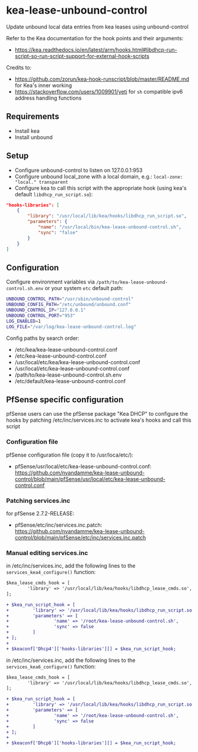 # kea-lease-unbound-control
Update unbound local data entries from kea leases using unbound-control

Refer to the Kea documentation for the hook points and their arguments:
- https://kea.readthedocs.io/en/latest/arm/hooks.html#libdhcp-run-script-so-run-script-support-for-external-hook-scripts

Credits to:
- https://github.com/zorun/kea-hook-runscript/blob/master/README.md for Kea's inner working
- https://stackoverflow.com/users/1009901/yeti for `sh` compatible ipv6 address handling functions

## Requirements
- Install kea
- Install unbound

## Setup
- Configure unbound-control to listen on 127.0.0.1:953
- Configure unbound local_zone with a local domain, e.g.:
`local-zone: "local." transparent`
- Configure kea to call this script with the appropriate hook (using kea's default `libdhcp_run_script.so`):
```json
"hooks-libraries": [
    {
        "library": "/usr/local/lib/kea/hooks/libdhcp_run_script.so",
        "parameters": {
            "name": "/usr/local/bin/kea-lease-unbound-control.sh",
            "sync": "false"
        }
    }
]
```
## Configuration
Configure environment variables via `/path/to/kea-lease-unbound-control.sh.env` or your system `etc` default path:
```sh
UNBOUND_CONTROL_PATH="/usr/sbin/unbound-control"
UNBOUND_CONFIG_PATH="/etc/unbound/unbound.conf"
UNBOUND_CONTROL_IP="127.0.0.1"
UNBOUND_CONTROL_PORT="953"
LOG_ENABLED=1
LOG_FILE="/var/log/kea-lease-unbound-control.log"
```
Config paths by search order:
- /etc/kea/kea-lease-unbound-control.conf
- /etc/kea-lease-unbound-control.conf
- /usr/local/etc/kea/kea-lease-unbound-control.conf
- /usr/local/etc/kea-lease-unbound-control.conf
- /path/to/kea-lease-unbound-control.sh.env
- /etc/default/kea-lease-unbound-control.conf

## PfSense specific configuration
pfSense users can use the pfSense package "Kea DHCP" to configure the hooks by patching /etc/inc/services.inc to activate kea's hooks and call this script

### Configuration file
pfSense configuration file (copy it to /usr/loca/etc/):
- pfSense/usr/local/etc/kea-lease-unbound-control.conf: https://github.com/nvandamme/kea-lease-unbound-control/blob/main/pfSense/usr/local/etc/kea-lease-unbound-control.conf

### Patching services.inc
for pfSense 2.7.2-RELEASE:
- pfSense/etc/inc/services.inc.patch: https://github.com/nvandamme/kea-lease-unbound-control/blob/main/pfSense/etc/inc/services.inc.patch

### Manual editing services.inc
in /etc/inc/services.inc, add the following lines to the `services_kea4_configure()` function:
```diff 
$kea_lease_cmds_hook = [
        'library' => '/usr/local/lib/kea/hooks/libdhcp_lease_cmds.so',
];

+ $kea_run_script_hook = [
+         'library' => '/usr/local/lib/kea/hooks/libdhcp_run_script.so',
+         'parameters' => [
+                 'name' => '/root/kea-lease-unbound-control.sh',
+                 'sync' => false
+         ]
+ ];
+ 
+ $keaconf['Dhcp4']['hooks-libraries'][] = $kea_run_script_hook;
```
in /etc/inc/services.inc, add the following lines to the `services_kea6_configure()` function:
```diff 
$kea_lease_cmds_hook = [
        'library' => '/usr/local/lib/kea/hooks/libdhcp_lease_cmds.so',
];

+ $kea_run_script_hook = [
+         'library' => '/usr/local/lib/kea/hooks/libdhcp_run_script.so',
+         'parameters' => [
+                 'name' => '/root/kea-lease-unbound-control.sh',
+                 'sync' => false
+         ]
+ ];
+ 
+ $keaconf['Dhcp6']['hooks-libraries'][] = $kea_run_script_hook;
```
